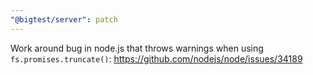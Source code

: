 ```yaml
---
"@bigtest/server": patch
---
```


Work around bug in node.js that throws warnings when using `fs.promises.truncate()`: https://github.com/nodejs/node/issues/34189
